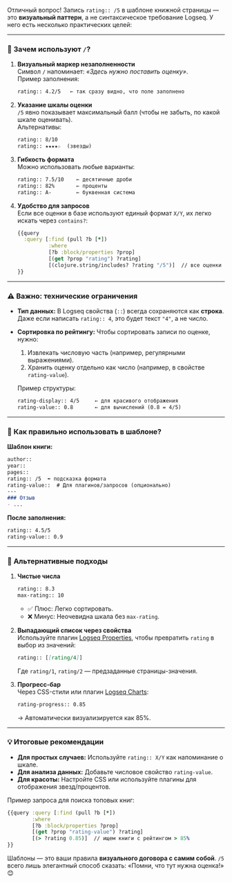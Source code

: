 Отличный вопрос! Запись `rating:: /5` в шаблоне книжной страницы — это **визуальный паттерн**, а не синтаксическое требование Logseq. У него есть несколько практических целей:

---

### 📌 **Зачем используют `/`?**
1. **Визуальный маркер незаполненности**  
   Символ `/` напоминает: *«Здесь нужно поставить оценку»*.  
   Пример заполнения:  
   ```markdown
   rating:: 4.2/5   ← так сразу видно, что поле заполнено
   ```

2. **Указание шкалы оценки**  
   `/5` явно показывает максимальный балл (чтобы не забыть, по какой шкале оценивать).  
   Альтернативы:  
   ```markdown
   rating:: 8/10
   rating:: ★★★★☆  (звезды)
   ```

3. **Гибкость формата**  
   Можно использовать любые варианты:  
   ```markdown
   rating:: 7.5/10    ← десятичные дроби
   rating:: 82%       ← проценты
   rating:: A-        ← буквенная система
   ```

4. **Удобство для запросов**  
   Если все оценки в базе используют единый формат `X/Y`, их легко искать через `contains?`:  
   ```clojure
   {{query 
     :query [:find (pull ?b [*])
             :where 
             [?b :block/properties ?prop]
             [(get ?prop "rating") ?rating]
             [(clojure.string/includes? ?rating "/5")]  // все оценки по 5-балльной шкале
   }}
   ```

---

### ⚠️ **Важно: технические ограничения**
- **Тип данных:** В Logseq свойства (`::`) всегда сохраняются как **строка**. Даже если написать `rating:: 4`, это будет текст `"4"`, а не число.  
- **Сортировка по рейтингу:** Чтобы сортировать записи по оценке, нужно:  
  1. Извлекать числовую часть (например, регулярными выражениями).  
  2. Хранить оценку отдельно как число (например, в свойстве `rating-value`).  

  Пример структуры:  
  ```markdown
  rating-display:: 4/5     ← для красивого отображения
  rating-value:: 0.8       ← для вычислений (0.8 = 4/5)
  ```

---

### 🎯 **Как правильно использовать в шаблоне?**
**Шаблон книги:**  
```markdown
author::  
year::  
pages::  
rating:: /5  ⬅️ подсказка формата  
rating-value::  # Для плагинов/запросов (опционально)  
---  
### Отзыв  
- ...
```

**После заполнения:**  
```markdown
rating:: 4.5/5  
rating-value:: 0.9
```

---

### 🤔 **Альтернативные подходы**
1. **Чистые числа**  
   ```markdown
   rating:: 8.3
   max-rating:: 10
   ```
   - ✅ Плюс: Легко сортировать.  
   - ❌ Минус: Неочевидна шкала без `max-rating`.

2. **Выпадающий список через свойства**  
   Используйте плагин [Logseq Properties](https://github.com/xyhp915/logseq-journals-calendar), чтобы превратить `rating` в выбор из значений:  
   ```markdown
   rating:: [[rating/4]]  
   ```
   Где `rating/1`, `rating/2` — предзаданные страницы-значения.

3. **Прогресс-бар**  
   Через CSS-стили или плагин [Logseq Charts](https://github.com/cannibalox/logseq-charts):  
   ```markdown
   rating-progress:: 0.85
   ```
   → Автоматически визуализируется как 85%.

---

### 💡 **Итоговые рекомендации**
- **Для простых случаев:** Используйте `rating:: X/Y` как напоминание о шкале.  
- **Для анализа данных:** Добавьте числовое свойство `rating-value`.  
- **Для красоты:** Настройте CSS или используйте плагины для отображения звезд/процентов.  

Пример запроса для поиска топовых книг:  
```clojure
{{query :query [:find (pull ?b [*])
        :where 
        [?b :block/properties ?prop]
        [(get ?prop "rating-value") ?rating]
        [(> ?rating 0.85)]  // ищем книги с рейтингом > 85%
}}
```

Шаблоны — это ваши правила **визуального договора с самим собой**. `/5` всего лишь элегантный способ сказать: «Помни, что тут нужна оценка!» 😊
